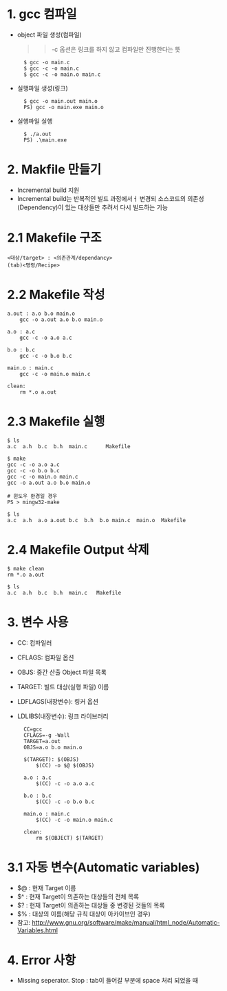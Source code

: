 # 1. gcc 컴파일
- object 파일 생성(컴파일)
    >> -c 옵션은 링크를 하지 않고 컴파일만 진행한다는 뜻

        $ gcc -o main.c
        $ gcc -c -o main.c
        $ gcc -c -o main.o main.c

- 실행파일 생성(링크)

        $ gcc -o main.out main.o
        PS) gcc -o main.exe main.o


- 실행파일 실행

        $ ./a.out
        PS) .\main.exe

# 2. Makfile 만들기
- Incremental build 지원
- Incremental build는 반복적인 빌드 과정에서ㅓ 변경되 소스코드의 의존성(Dependency)이 있는 대상들만 추려서 다시 빌드하는 기능

# 2.1 Makefile 구조

    <대상/target> : <의존관계/dependancy>
    (tab)<명령/Recipe>

# 2.2 Makefile 작성
    a.out : a.o b.o main.o
        gcc -o a.out a.o b.o main.o
    
    a.o : a.c
        gcc -c -o a.o a.c
    
    b.o : b.c
        gcc -c -o b.o b.c
    
    main.o : main.c
        gcc -c -o main.o main.c
    
    clean:
        rm *.o a.out

# 2.3 Makefile 실행
    $ ls
    a.c  a.h  b.c  b.h  main.c      Makefile

    $ make
    gcc -c -o a.o a.c
    gcc -c -o b.o b.c
    gcc -c -o main.o main.c
    gcc -o a.out a.o b.o main.o

    # 윈도우 환경일 경우
    PS > mingw32-make

    $ ls
    a.c  a.h  a.o a.out b.c  b.h  b.o main.c  main.o  Makefile

# 2.4 Makefile Output 삭제
    $ make clean
    rm *.o a.out

    $ ls
    a.c  a.h  b.c  b.h  main.c   Makefile

# 3. 변수 사용
- CC: 컴파일러
- CFLAGS: 컴파일 옵션
- OBJS: 중간 산출 Object 파일 목록
- TARGET: 빌드 대상(실행 파일) 이름
- LDFLAGS(내장변수): 링커 옵션
- LDLIBS(내장변수): 링크 라이브러리

        CC=gcc
        CFLAGS=-g -Wall
        TARGET=a.out
        OBJS=a.o b.o main.o

        $(TARGET): $(OBJS)
            $(CC) -o $@ $(OBJS)

        a.o : a.c
            $(CC) -c -o a.o a.c

        b.o : b.c
            $(CC) -c -o b.o b.c

        main.o : main.c
            $(CC) -c -o main.o main.c

        clean:
            rm $(OBJECT) $(TARGET)    

# 3.1 자동 변수(Automatic variables)
- $@ : 현재 Target 이름
- $^ : 현재 Target이 의존하는 대상들의 전체 목록
- $? : 현재 Target이 의존하는 대상들 중 변경된 것들의 목록
- $% : 대상의 이름(해당 규칙 대상이 아카이브인 경우)
- 참고: http://www.gnu.org/software/make/manual/html_node/Automatic-Variables.html

# 4. Error 사항
- Missing seperator. Stop : tab이 들어갈 부분에 space 처리 되었을 때